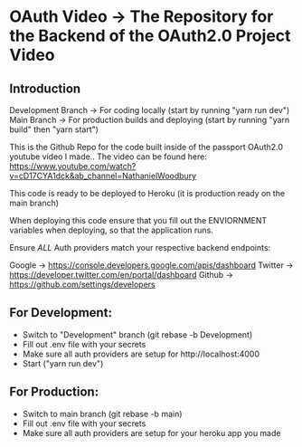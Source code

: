 # OAuth Video -> The Repository for the Backend of the OAuth2.0 Project Video

## Introduction

Development Branch -> For coding locally (start by running "yarn run dev")
Main Branch -> For production builds and deploying (start by running "yarn build" then "yarn start")

This is the Github Repo for the code built inside of the passport OAuth2.0 youtube video I made..
The video can be found here: https://www.youtube.com/watch?v=cD17CYA1dck&ab_channel=NathanielWoodbury

This code is ready to be deployed to Heroku (it is production ready on the main branch)

When deploying this code ensure that you fill out the ENVIORNMENT variables when deploying, so that the application runs.

Ensure *ALL* Auth providers match your respective backend endpoints:

Google -> https://console.developers.google.com/apis/dashboard
Twitter -> https://developer.twitter.com/en/portal/dashboard
Github -> https://github.com/settings/developers

## For Development:

* Switch to "Development" branch (git rebase -b Development)
* Fill out .env file with your secrets
* Make sure all auth providers are setup for http://localhost:4000
* Start ("yarn run dev")

## For Production:

* Switch to main branch (git rebase -b main)
* Fill out .env file with your secrets
* Make sure all auth providers are setup for your heroku app you made
